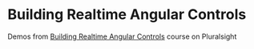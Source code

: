 # Building Realtime Angular Controls

Demos from [Building Realtime Angular Controls](https://app.pluralsight.com/library/courses/building-realtime-angular-controls/table-of-contents) course on Pluralsight
